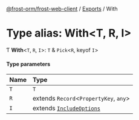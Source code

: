 [@frost-orm/frost-web-client](../modules.md) / [Exports](../modules.md) / With

# Type alias: With<T, R, I\>

Ƭ **With**<`T`, `R`, `I`\>: `T` & `Pick`<`R`, keyof `I`\>

#### Type parameters

| Name | Type |
| :------ | :------ |
| `T` | `T` |
| `R` | extends `Record`<`PropertyKey`, `any`\> |
| `I` | extends [`IncludeOptions`](IncludeOptions.md) |
